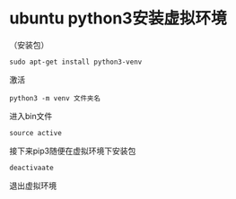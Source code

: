 # ubuntu python3安装虚拟环境

（安装包）

`sudo apt-get install python3-venv`

激活

`python3 -m venv 文件夹名`

进入bin文件

`source active`

接下来pip3随便在虚拟环境下安装包

`deactivaate`

退出虚拟环境